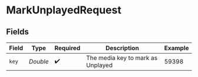 # MarkUnplayedRequest


## Fields

| Field                             | Type                              | Required                          | Description                       | Example                           |
| --------------------------------- | --------------------------------- | --------------------------------- | --------------------------------- | --------------------------------- |
| `key`                             | *Double*                          | :heavy_check_mark:                | The media key to mark as Unplayed | 59398                             |